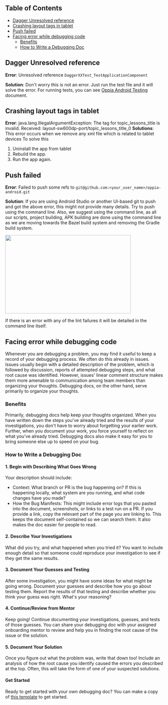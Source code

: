 ## Table of Contents

- [Dagger Unresolved reference](#dagger-unresolved-reference)
- [Crashing layout tags in tablet](#crashing-layout-tags-in-tablet)
- [Push failed](#push-failed)
- [Facing error while debugging code](#facing-error-while-debugging-code)
    - [Benefits](#benefits)
    - [How to Write a Debugging Doc](#how-to-write-a-debugging-doc)

## Dagger Unresolved reference
**Error**: Unresolved reference `DaggerXXTest_TestApplicationComponent`

**Solution**: Don't worry this is not an error. Just run the test file and it will solve the error. For running tests, you can see [Oppia Android Testing](https://github.com/oppia/oppia-android/wiki/Oppia-Android-Testing) document.

## Crashing layout tags in tablet
**Error**: java.lang.IllegalArgumentException: The tag for topic_lessons_title is invalid. Received: layout-sw600dp-port/topic_lessons_title_0
**Solutions**: This error occurs when we remove any xml file which is related to tablet devices
To solve this
1. Uninstall the app from tablet
2. Rebuild the app.
3. Run the app again.

## Push failed
**Error**: Failed to push some refs to `git@github.com:<your_user_name>/oppia-android.git`

**Solution**: If you are using Android Studio or another UI-based git to push and got the above error, this might not provide many details. Try to push using the command line. Also, we suggest using the command line, as all our scripts, project building, APK building are done using the command line as we are moving towards the Bazel build system and removing the Gradle build system. 

<img src="https://i.imgur.com/0iDpCSO.png" width=400 height=250 />

If there is an error with any of the lint failures it will be detailed in the command line itself. 

## Facing error while debugging code
Whenever you are debugging a problem, you may find it useful to keep a record of your debugging process. We often do this already in issues. Issues usually begin with a detailed description of the problem, which is followed by discussion, reports of attempted debugging steps, and what root cause was identified. However, issues' linear comment structure makes them more amenable to communication among team members than organizing your thoughts. Debugging docs, on the other hand, serve primarily to organize your thoughts.

### Benefits
Primarily, debugging docs help keep your thoughts organized. When you have written down the steps you've already tried and the results of your investigations, you don't have to worry about forgetting your earlier work. Further, when you document your work, you force yourself to reflect on what you've already tried. Debugging docs also make it easy for you to bring someone else up to speed on your bug. 

### How to Write a Debugging Doc

#### 1. Begin with Describing What Goes Wrong
Your description should include:
 - Context: What branch or PR is the bug happening on? If this is happening locally, what system are you running, and what code changes have you made?
 - How the Bug Manifests: This might include error logs that you pasted into the document, screenshots, or links to a test run on a PR. If you provide a link, copy the relevant part of the page you are linking to. This keeps the document self-contained so we can search them. It also makes the doc easier for people to read.

#### 2. Describe Your Investigations
What did you try, and what happened when you tried it? You want to include enough detail so that someone could reproduce your investigation to see if they get the same results.

#### 3. Document Your Guesses and Testing
After some investigation, you might have some ideas for what might be going wrong. Document your guesses and describe how you go about testing them. Report the results of that testing and describe whether you think your guess was right. What's your reasoning?

#### 4. Continue/Review from Mentor
Keep going! Continue documenting your investigations, guesses, and tests of those guesses. You can share your debugging doc with your assigned onboarding mentor to review and help you in finding the root cause of the issue or the solution. 

#### 5. Document Your Solution
Once you figure out what the problem was, write that down too! Include an analysis of how the root cause you identify caused the errors you described at the top. Often, this will take the form of one of your suspected solutions.

#### Get Started
Ready to get started with your own debugging doc? You can make a copy of [this template](https://docs.google.com/document/d/1OBAio60bchrNCpIrPBY2ResjeR11ekcN0w5kNJ0DHw8/edit?usp=sharing) to get started. 